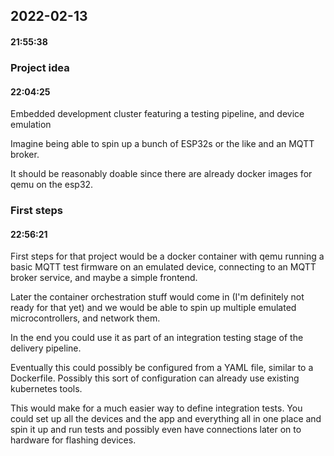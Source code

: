 ## 2022-02-13

#### 21:55:38

### **Project idea**
#### 22:04:25

Embedded development cluster featuring a testing pipeline, and device emulation

Imagine being able to spin up a bunch of ESP32s or the like and an MQTT broker.

It should be reasonably doable since there are already docker images for qemu on the esp32.

### **First steps**
#### 22:56:21

First steps for that project would be a docker container with qemu running a basic MQTT test firmware on an emulated device, connecting to an MQTT broker service, and maybe a simple frontend.

Later the container orchestration stuff would come in (I'm definitely not ready for that yet) and we would be able to spin up multiple emulated microcontrollers, and network them.

In the end you could use it as part of an integration testing stage of the delivery pipeline.

Eventually this could possibly be configured from a YAML file, similar to a Dockerfile.  Possibly this sort of configuration can already use existing kubernetes tools.  

This would make for a much easier way to define integration tests.  You could set up all the devices and the app and everything all in one place and spin it up and run tests and possibly even have connections later on to hardware for flashing devices.



